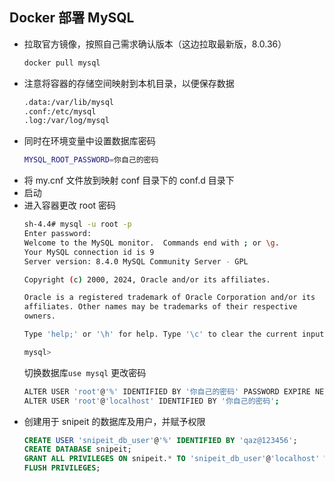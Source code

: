 ## Docker 部署 MySQL

- 拉取官方镜像，按照自己需求确认版本（这边拉取最新版，8.0.36）
  ```sh
  docker pull mysql
  ```
- 注意将容器的存储空间映射到本机目录，以便保存数据
  ```sh
  .data:/var/lib/mysql
  .conf:/etc/mysql
  .log:/var/log/mysql
  ```
- 同时在环境变量中设置数据库密码
  ```sh
  MYSQL_ROOT_PASSWORD=你自己的密码
  ```
- 将 my.cnf 文件放到映射 conf 目录下的 conf.d 目录下
- 启动
- 进入容器更改 root 密码
  ```sh
  sh-4.4# mysql -u root -p
  Enter password: 
  Welcome to the MySQL monitor.  Commands end with ; or \g.
  Your MySQL connection id is 9
  Server version: 8.4.0 MySQL Community Server - GPL
  
  Copyright (c) 2000, 2024, Oracle and/or its affiliates.
  
  Oracle is a registered trademark of Oracle Corporation and/or its
  affiliates. Other names may be trademarks of their respective
  owners.
  
  Type 'help;' or '\h' for help. Type '\c' to clear the current input statement.
  
  mysql> 
  ```
  切换数据库`use mysql`
  更改密码
  ```sh
  ALTER USER 'root'@'%' IDENTIFIED BY '你自己的密码' PASSWORD EXPIRE NEVER;
  ALTER USER 'root'@'localhost' IDENTIFIED BY '你自己的密码';
  ```
- 创建用于 snipeit 的数据库及用户，并赋予权限
  ```sql
  CREATE USER 'snipeit_db_user'@'%' IDENTIFIED BY 'qaz@123456';
  CREATE DATABASE snipeit;
  GRANT ALL PRIVILEGES ON snipeit.* TO 'snipeit_db_user'@'localhost' WITH GRANT OPTION;
  FLUSH PRIVILEGES;
  ```